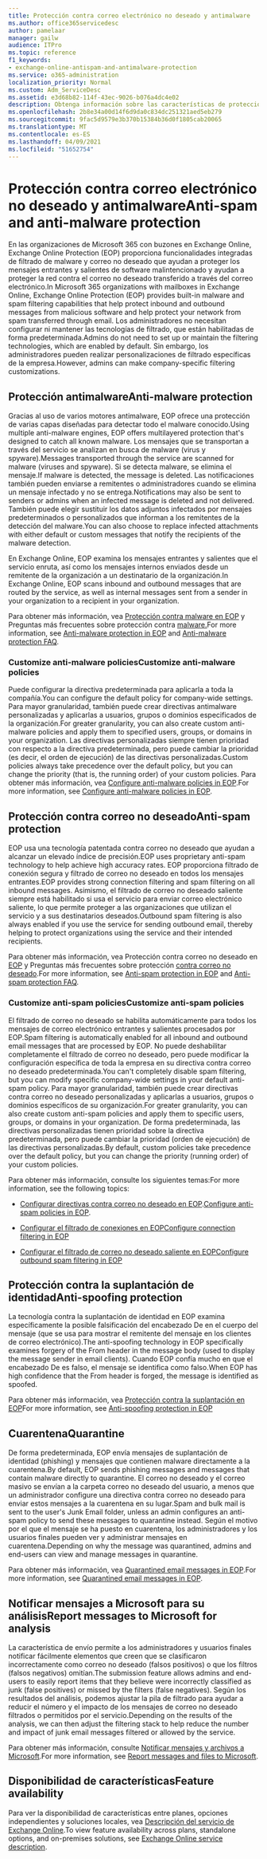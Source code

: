 ```yaml
---
title: Protección contra correo electrónico no deseado y antimalware
ms.author: office365servicedesc
author: pamelaar
manager: gailw
audience: ITPro
ms.topic: reference
f1_keywords:
- exchange-online-antispam-and-antimalware-protection
ms.service: o365-administration
localization_priority: Normal
ms.custom: Adm_ServiceDesc
ms.assetid: e3d68b82-114f-43ec-9026-b076a4dc4e02
description: Obtenga información sobre las características de protección contra correo no deseado y antimalware que están disponibles en organizaciones de Microsoft 365 con buzones de Exchange Online.
ms.openlocfilehash: 2b8e34a00d14f6d9da0c834dc251321aed5eb279
ms.sourcegitcommit: 9fac5d9579e3b370b15384b36d0f1805cab20065
ms.translationtype: MT
ms.contentlocale: es-ES
ms.lasthandoff: 04/09/2021
ms.locfileid: "51652754"
---
```

# <a name="anti-spam-and-anti-malware-protection"></a><span data-ttu-id="18cc8-103">Protección contra correo electrónico no deseado y antimalware</span><span class="sxs-lookup"><span data-stu-id="18cc8-103">Anti-spam and anti-malware protection</span></span>

<span data-ttu-id="18cc8-104">En las organizaciones de Microsoft 365 con buzones en Exchange Online, Exchange Online Protection (EOP) proporciona funcionalidades integradas de filtrado de malware y correo no deseado que ayudan a proteger los mensajes entrantes y salientes de software malintencionado y ayudan a proteger la red contra el correo no deseado transferido a través del correo electrónico.</span><span class="sxs-lookup"><span data-stu-id="18cc8-104">In Microsoft 365 organizations with mailboxes in Exchange Online, Exchange Online Protection (EOP) provides built-in malware and spam filtering capabilities that help protect inbound and outbound messages from malicious software and help protect your network from spam transferred through email.</span></span> <span data-ttu-id="18cc8-105">Los administradores no necesitan configurar ni mantener las tecnologías de filtrado, que están habilitadas de forma predeterminada.</span><span class="sxs-lookup"><span data-stu-id="18cc8-105">Admins do not need to set up or maintain the filtering technologies, which are enabled by default.</span></span> <span data-ttu-id="18cc8-106">Sin embargo, los administradores pueden realizar personalizaciones de filtrado específicas de la empresa.</span><span class="sxs-lookup"><span data-stu-id="18cc8-106">However, admins can make company-specific filtering customizations.</span></span>

## <a name="anti-malware-protection"></a><span data-ttu-id="18cc8-107">Protección antimalware</span><span class="sxs-lookup"><span data-stu-id="18cc8-107">Anti-malware protection</span></span>

<span data-ttu-id="18cc8-108">Gracias al uso de varios motores antimalware, EOP ofrece una protección de varias capas diseñadas para detectar todo el malware conocido.</span><span class="sxs-lookup"><span data-stu-id="18cc8-108">Using multiple anti-malware engines, EOP offers multilayered protection that's designed to catch all known malware.</span></span> <span data-ttu-id="18cc8-109">Los mensajes que se transportan a través del servicio se analizan en busca de malware (virus y spyware).</span><span class="sxs-lookup"><span data-stu-id="18cc8-109">Messages transported through the service are scanned for malware (viruses and spyware).</span></span> <span data-ttu-id="18cc8-110">Si se detecta malware, se elimina el mensaje.</span><span class="sxs-lookup"><span data-stu-id="18cc8-110">If malware is detected, the message is deleted.</span></span> <span data-ttu-id="18cc8-111">Las notificaciones también pueden enviarse a remitentes o administradores cuando se elimina un mensaje infectado y no se entrega.</span><span class="sxs-lookup"><span data-stu-id="18cc8-111">Notifications may also be sent to senders or admins when an infected message is deleted and not delivered.</span></span> <span data-ttu-id="18cc8-112">También puede elegir sustituir los datos adjuntos infectados por mensajes predeterminados o personalizados que informan a los remitentes de la detección del malware.</span><span class="sxs-lookup"><span data-stu-id="18cc8-112">You can also choose to replace infected attachments with either default or custom messages that notify the recipients of the malware detection.</span></span>

<span data-ttu-id="18cc8-113">En Exchange Online, EOP examina los mensajes entrantes y salientes que el servicio enruta, así como los mensajes internos enviados desde un remitente de la organización a un destinatario de la organización.</span><span class="sxs-lookup"><span data-stu-id="18cc8-113">In Exchange Online, EOP scans inbound and outbound messages that are routed by the service, as well as internal messages sent from a sender in your organization to a recipient in your organization.</span></span>

<span data-ttu-id="18cc8-114">Para obtener más información, vea [Protección contra malware en EOP](/microsoft-365/security/office-365-security/anti-malware-protection) y Preguntas más frecuentes sobre protección contra [malware.](/microsoft-365/security/office-365-security/anti-malware-protection-faq-eop)</span><span class="sxs-lookup"><span data-stu-id="18cc8-114">For more information, see [Anti-malware protection in EOP](/microsoft-365/security/office-365-security/anti-malware-protection) and [Anti-malware protection FAQ](/microsoft-365/security/office-365-security/anti-malware-protection-faq-eop).</span></span>

### <a name="customize-anti-malware-policies"></a><span data-ttu-id="18cc8-115">Customize anti-malware policies</span><span class="sxs-lookup"><span data-stu-id="18cc8-115">Customize anti-malware policies</span></span>

<span data-ttu-id="18cc8-116">Puede configurar la directiva predeterminada para aplicarla a toda la compañía.</span><span class="sxs-lookup"><span data-stu-id="18cc8-116">You can configure the default policy for company-wide settings.</span></span> <span data-ttu-id="18cc8-117">Para mayor granularidad, también puede crear directivas antimalware personalizadas y aplicarlas a usuarios, grupos o dominios especificados de la organización.</span><span class="sxs-lookup"><span data-stu-id="18cc8-117">For greater granularity, you can also create custom anti-malware policies and apply them to specified users, groups, or domains in your organization.</span></span> <span data-ttu-id="18cc8-118">Las directivas personalizadas siempre tienen prioridad con respecto a la directiva predeterminada, pero puede cambiar la prioridad (es decir, el orden de ejecución) de las directivas personalizadas.</span><span class="sxs-lookup"><span data-stu-id="18cc8-118">Custom policies always take precedence over the default policy, but you can change the priority (that is, the running order) of your custom policies.</span></span> <span data-ttu-id="18cc8-119">Para obtener más información, vea [Configure anti-malware policies in EOP](/microsoft-365/security/office-365-security/configure-anti-malware-policies).</span><span class="sxs-lookup"><span data-stu-id="18cc8-119">For more information, see [Configure anti-malware policies in EOP](/microsoft-365/security/office-365-security/configure-anti-malware-policies).</span></span>

## <a name="anti-spam-protection"></a><span data-ttu-id="18cc8-120">Protección contra correo no deseado</span><span class="sxs-lookup"><span data-stu-id="18cc8-120">Anti-spam protection</span></span>

<span data-ttu-id="18cc8-121">EOP usa una tecnología patentada contra correo no deseado que ayudan a alcanzar un elevado índice de precisión.</span><span class="sxs-lookup"><span data-stu-id="18cc8-121">EOP uses proprietary anti-spam technology to help achieve high accuracy rates.</span></span> <span data-ttu-id="18cc8-122">EOP proporciona filtrado de conexión segura y filtrado de correo no deseado en todos los mensajes entrantes.</span><span class="sxs-lookup"><span data-stu-id="18cc8-122">EOP provides strong connection filtering and spam filtering on all inbound messages.</span></span> <span data-ttu-id="18cc8-123">Asimismo, el filtrado de correo no deseado saliente siempre está habilitado si usa el servicio para enviar correo electrónico saliente, lo que permite proteger a las organizaciones que utilizan el servicio y a sus destinatarios deseados.</span><span class="sxs-lookup"><span data-stu-id="18cc8-123">Outbound spam filtering is also always enabled if you use the service for sending outbound email, thereby helping to protect organizations using the service and their intended recipients.</span></span>

<span data-ttu-id="18cc8-124">Para obtener más información, vea Protección contra correo no deseado en [EOP](/microsoft-365/security/office-365-security/anti-spam-protection) y Preguntas más frecuentes sobre protección [contra correo no deseado](/microsoft-365/security/office-365-security/anti-spam-protection-faq).</span><span class="sxs-lookup"><span data-stu-id="18cc8-124">For more information, see [Anti-spam protection in EOP](/microsoft-365/security/office-365-security/anti-spam-protection) and [Anti-spam protection FAQ](/microsoft-365/security/office-365-security/anti-spam-protection-faq).</span></span>

### <a name="customize-anti-spam-policies"></a><span data-ttu-id="18cc8-125">Customize anti-spam policies</span><span class="sxs-lookup"><span data-stu-id="18cc8-125">Customize anti-spam policies</span></span>

<span data-ttu-id="18cc8-126">El filtrado de correo no deseado se habilita automáticamente para todos los mensajes de correo electrónico entrantes y salientes procesados por EOP.</span><span class="sxs-lookup"><span data-stu-id="18cc8-126">Spam filtering is automatically enabled for all inbound and outbound email messages that are processed by EOP.</span></span> <span data-ttu-id="18cc8-127">No puede deshabilitar completamente el filtrado de correo no deseado, pero puede modificar la configuración específica de toda la empresa en su directiva contra correo no deseado predeterminada.</span><span class="sxs-lookup"><span data-stu-id="18cc8-127">You can't completely disable spam filtering, but you can modify specific company-wide settings in your default anti-spam policy.</span></span> <span data-ttu-id="18cc8-128">Para mayor granularidad, también puede crear directivas contra correo no deseado personalizadas y aplicarlas a usuarios, grupos o dominios específicos de su organización.</span><span class="sxs-lookup"><span data-stu-id="18cc8-128">For greater granularity, you can also create custom anti-spam policies and apply them to specific users, groups, or domains in your organization.</span></span> <span data-ttu-id="18cc8-129">De forma predeterminada, las directivas personalizadas tienen prioridad sobre la directiva predeterminada, pero puede cambiar la prioridad (orden de ejecución) de las directivas personalizadas.</span><span class="sxs-lookup"><span data-stu-id="18cc8-129">By default, custom policies take precedence over the default policy, but you can change the priority (running order) of your custom policies.</span></span>

<span data-ttu-id="18cc8-130">Para obtener más información, consulte los siguientes temas:</span><span class="sxs-lookup"><span data-stu-id="18cc8-130">For more information, see the following topics:</span></span>

- <span data-ttu-id="18cc8-131">[Configurar directivas contra correo no deseado en EOP](/microsoft-365/security/office-365-security/configure-your-spam-filter-policies).</span><span class="sxs-lookup"><span data-stu-id="18cc8-131">[Configure anti-spam policies in EOP](/microsoft-365/security/office-365-security/configure-your-spam-filter-policies).</span></span>

- [<span data-ttu-id="18cc8-132">Configurar el filtrado de conexiones en EOP</span><span class="sxs-lookup"><span data-stu-id="18cc8-132">Configure connection filtering in EOP</span></span>](/microsoft-365/security/office-365-security/configure-the-connection-filter-policy)

- [<span data-ttu-id="18cc8-133">Configurar el filtrado de correo no deseado saliente en EOP</span><span class="sxs-lookup"><span data-stu-id="18cc8-133">Configure outbound spam filtering in EOP</span></span>](/microsoft-365/security/office-365-security/configure-the-outbound-spam-policy)

## <a name="anti-spoofing-protection"></a><span data-ttu-id="18cc8-134">Protección contra la suplantación de identidad</span><span class="sxs-lookup"><span data-stu-id="18cc8-134">Anti-spoofing protection</span></span>

<span data-ttu-id="18cc8-135">La tecnología contra la suplantación de identidad en EOP examina específicamente la posible falsificación del encabezado De en el cuerpo del mensaje (que se usa para mostrar el remitente del mensaje en los clientes de correo electrónico).</span><span class="sxs-lookup"><span data-stu-id="18cc8-135">The anti-spoofing technology in EOP specifically examines forgery of the From header in the message body (used to display the message sender in email clients).</span></span> <span data-ttu-id="18cc8-136">Cuando EOP confía mucho en que el encabezado De es falso, el mensaje se identifica como falso.</span><span class="sxs-lookup"><span data-stu-id="18cc8-136">When EOP has high confidence that the From header is forged, the message is identified as spoofed.</span></span>

<span data-ttu-id="18cc8-137">Para obtener más información, vea [Protección contra la suplantación en EOP](/microsoft-365/security/office-365-security/anti-spoofing-protection)</span><span class="sxs-lookup"><span data-stu-id="18cc8-137">For more information, see [Anti-spoofing protection in EOP](/microsoft-365/security/office-365-security/anti-spoofing-protection)</span></span>

## <a name="quarantine"></a><span data-ttu-id="18cc8-138">Cuarentena</span><span class="sxs-lookup"><span data-stu-id="18cc8-138">Quarantine</span></span>

<span data-ttu-id="18cc8-139">De forma predeterminada, EOP envía mensajes de suplantación de identidad (phishing) y mensajes que contienen malware directamente a la cuarentena.</span><span class="sxs-lookup"><span data-stu-id="18cc8-139">By default, EOP sends phishing messages and messages that contain malware directly to quarantine.</span></span> <span data-ttu-id="18cc8-140">El correo no deseado y el correo masivo se envían a la carpeta correo no deseado del usuario, a menos que un administrador configure una directiva contra correo no deseado para enviar estos mensajes a la cuarentena en su lugar.</span><span class="sxs-lookup"><span data-stu-id="18cc8-140">Spam and bulk mail is sent to the user's Junk Email folder, unless an admin configures an anti-spam policy to send these messages to quarantine instead.</span></span> <span data-ttu-id="18cc8-141">Según el motivo por el que el mensaje se ha puesto en cuarentena, los administradores y los usuarios finales pueden ver y administrar mensajes en cuarentena.</span><span class="sxs-lookup"><span data-stu-id="18cc8-141">Depending on why the message was quarantined, admins and end-users can view and manage messages in quarantine.</span></span>

<span data-ttu-id="18cc8-142">Para obtener más información, vea [Quarantined email messages in EOP](/microsoft-365/security/office-365-security/quarantine-email-messages).</span><span class="sxs-lookup"><span data-stu-id="18cc8-142">For more information, see [Quarantined email messages in EOP](/microsoft-365/security/office-365-security/quarantine-email-messages).</span></span>

## <a name="report-messages-to-microsoft-for-analysis"></a><span data-ttu-id="18cc8-143">Notificar mensajes a Microsoft para su análisis</span><span class="sxs-lookup"><span data-stu-id="18cc8-143">Report messages to Microsoft for analysis</span></span>

<span data-ttu-id="18cc8-144">La característica de envío permite a los administradores y usuarios finales notificar fácilmente elementos que creen que se clasificaron incorrectamente como correo no deseado (falsos positivos) o que los filtros (falsos negativos) omitían.</span><span class="sxs-lookup"><span data-stu-id="18cc8-144">The submission feature allows admins and end-users to easily report items that they believe were incorrectly classified as junk (false positives) or missed by the filters (false negatives).</span></span> <span data-ttu-id="18cc8-145">Según los resultados del análisis, podemos ajustar la pila de filtrado para ayudar a reducir el número y el impacto de los mensajes de correo no deseado filtrados o permitidos por el servicio.</span><span class="sxs-lookup"><span data-stu-id="18cc8-145">Depending on the results of the analysis, we can then adjust the filtering stack to help reduce the number and impact of junk email messages filtered or allowed by the service.</span></span>

<span data-ttu-id="18cc8-146">Para obtener más información, consulte [Notificar mensajes y archivos a Microsoft](/microsoft-365/security/office-365-security/report-junk-email-messages-to-microsoft).</span><span class="sxs-lookup"><span data-stu-id="18cc8-146">For more information, see [Report messages and files to Microsoft](/microsoft-365/security/office-365-security/report-junk-email-messages-to-microsoft).</span></span>

## <a name="feature-availability"></a><span data-ttu-id="18cc8-147">Disponibilidad de características</span><span class="sxs-lookup"><span data-stu-id="18cc8-147">Feature availability</span></span>

<span data-ttu-id="18cc8-148">Para ver la disponibilidad de características entre planes, opciones independientes y soluciones locales, vea [Descripción del servicio de Exchange Online](exchange-online-service-description.md).</span><span class="sxs-lookup"><span data-stu-id="18cc8-148">To view feature availability across plans, standalone options, and on-premises solutions, see [Exchange Online service description](exchange-online-service-description.md).</span></span>